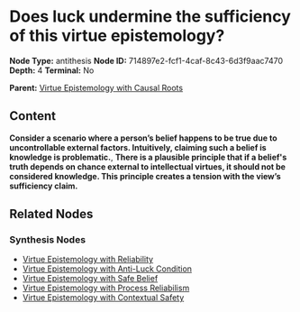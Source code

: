# Does luck undermine the sufficiency of this virtue epistemology?

**Node Type:** antithesis
**Node ID:** 714897e2-fcf1-4caf-8c43-6d3f9aac7470
**Depth:** 4
**Terminal:** No

**Parent:** [Virtue Epistemology with Causal Roots](virtue-epistemology-with-causal-roots-synthesis-f3a1a7dd-1ba0-4c9f-978d-4c9f33e7a0e1.md)

## Content

**Consider a scenario where a person’s belief happens to be true due to uncontrollable external factors. Intuitively, claiming such a belief is knowledge is problematic.**, **There is a plausible principle that if a belief's truth depends on chance external to intellectual virtues, it should not be considered knowledge. This principle creates a tension with the view’s sufficiency claim.**

## Related Nodes

### Synthesis Nodes

- [Virtue Epistemology with Reliability](virtue-epistemology-with-reliability-synthesis-311d2787-cfe5-4af5-a9c4-89bf101629a6.md)
- [Virtue Epistemology with Anti-Luck Condition](virtue-epistemology-with-anti-luck-condition-synthesis-a2b469cd-b845-4f73-88c8-444cd801cd76.md)
- [Virtue Epistemology with Safe Belief](virtue-epistemology-with-safe-belief-synthesis-b6d2dfee-93ab-451c-ad6f-89e8a7a2423a.md)
- [Virtue Epistemology with Process Reliabilism](virtue-epistemology-with-process-reliabilism-synthesis-d99bf938-2f37-4a0a-b858-11506762dca8.md)
- [Virtue Epistemology with Contextual Safety](virtue-epistemology-with-contextual-safety-synthesis-534d9b5b-d284-4ad4-9036-5b1f92d7a51b.md)
